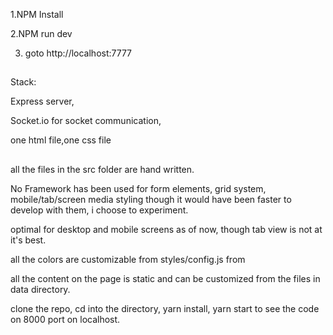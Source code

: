 


1.NPM Install<br/>

2.NPM run dev <br/>

3. goto http://localhost:7777


##
Stack:

Express server, 

Socket.io for socket communication, 

one html file,one css file
##
all the files in the src folder are hand written.

No Framework has been used for form elements, grid system, mobile/tab/screen media styling though it would have been 
faster to develop with them, i choose to experiment.

optimal for desktop and mobile screens as of now, though tab view is not at it's best.

all the colors are customizable from styles/config.js from

all the content on the page is static and can be customized from the files in data directory.

clone the repo, cd into the directory, yarn install, yarn start to see the code on 8000 port on localhost.
